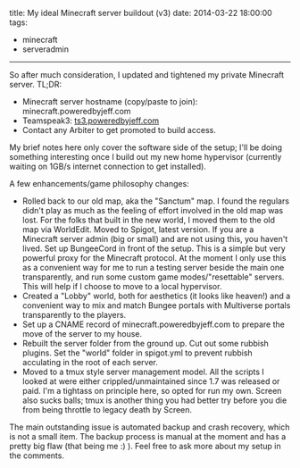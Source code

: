 title: My ideal Minecraft server buildout (v3)
date: 2014-03-22 18:00:00
tags:
- minecraft
- serveradmin
---
So after much consideration, I updated and tightened my private Minecraft server. TL;DR:

* Minecraft server hostname (copy/paste to join): minecraft.poweredbyjeff.com
* Teamspeak3: [ts3.poweredbyjeff.com](ts3server://ts3.poweredbyjeff.com)
* Contact any Arbiter to get promoted to build access.

My brief notes here only cover the software side of the setup; I'll be doing something interesting once I build out my new home hypervisor (currently waiting on 1GB/s internet connection to get installed).

A few enhancements/game philosophy changes:

* Rolled back to our old map, aka the "Sanctum" map. I found the regulars didn't play as much as the feeling of effort involved in the old map was lost. For the folks that built in the new world, I moved them to the old map via WorldEdit.
Moved to Spigot, latest version. If you are a Minecraft server admin (big or small) and are not using this, you haven't lived.
Set up BungeeCord in front of the setup. This is a simple but very powerful proxy for the Minecraft protocol. At the moment I only use this as a convenient way for me to run a testing server beside the main one transparently, and run some custom game modes/"resettable" servers. This will help if I choose to move to a local hypervisor.
* Created a "Lobby" world, both for aesthetics (it looks like heaven!) and a convenient way to mix and match Bungee portals with Multiverse portals transparently to the players.
* Set up a CNAME record of minecraft.poweredbyjeff.com to prepare the move of the server to my house.
* Rebuilt the server folder from the ground up. Cut out some rubbish plugins. Set the "world" folder in spigot.yml to prevent rubbish acculating in the root of each server.
* Moved to a tmux style server management model. All the scripts I looked at were either crippled/unmaintained since 1.7 was released or paid. I'm a tightass on principle here, so opted for run my own. Screen also sucks balls; tmux is another thing you had better try before you die from being throttle to legacy death by Screen.

The main outstanding issue is automated backup and crash recovery, which is not a small item. The backup process is manual at the moment and has a pretty big flaw (that being me :) ). Feel free to ask more about my setup in the comments.
